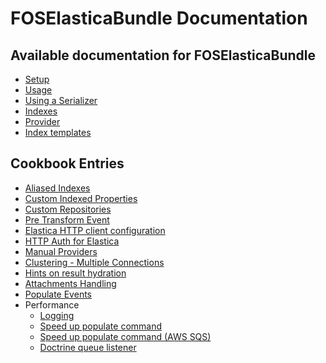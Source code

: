 FOSElasticaBundle Documentation
===============================

Available documentation for FOSElasticaBundle
---------------------------------------------

* [Setup](setup.md)
* [Usage](usage.md)
* [Using a Serializer](serializer.md)
* [Indexes](indexes.md)
* [Provider](provider.md)
* [Index templates](templates.md)

Cookbook Entries
----------------

* [Aliased Indexes](cookbook/aliased-indexes.md)
* [Custom Indexed Properties](cookbook/custom-properties.md)
* [Custom Repositories](cookbook/custom-repositories.md)
* [Pre Transform Event](cookbook/pre-transform-event.md)
* [Elastica HTTP client configuration](cookbook/elastica-http-client-configuration.md)
* [HTTP Auth for Elastica](cookbook/http-auth-for-elastica.md)
* [Manual Providers](cookbook/manual-provider.md)
* [Clustering - Multiple Connections](cookbook/multiple-connections.md)
* [Hints on result hydration](cookbook/hints-on-result-hydration.md)
* [Attachments Handling](cookbook/attachments.md)
* [Populate Events](cookbook/populate-events.md)
* Performance
   - [Logging](cookbook/logging.md)
   - [Speed up populate command](cookbook/speed-up-populate-command.md)
   - [Speed up populate command (AWS SQS)](cookbook/speed-up-populate-command-sqs.md)
   - [Doctrine queue listener](cookbook/doctrine-queue-listener.md)
